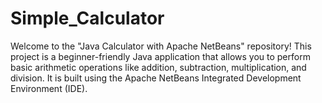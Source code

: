 # Simple_Calculator
Welcome to the "Java Calculator with Apache NetBeans" repository! This project is a beginner-friendly Java application that allows you to perform basic arithmetic operations like addition, subtraction, multiplication, and division. It is built using the Apache NetBeans Integrated Development Environment (IDE).
